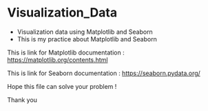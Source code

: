 # Visualization_Data
- Visualization data using Matplotlib and Seaborn
- This is my practice about Matplotlib and Seaborn

This is link for Matplotlib documentation : https://matplotlib.org/contents.html

This is link for Seaborn documentation : https://seaborn.pydata.org/

Hope this file can solve your problem !

Thank you
